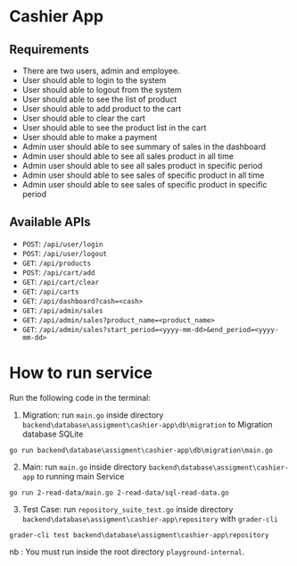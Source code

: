 # Cashier App

## Requirements

- There are two users, admin and employee.
- User should able to login to the system
- User should able to logout from the system
- User should able to see the list of product
- User should able to add product to the cart
- User should able to clear the cart
- User should able to see the product list in the cart
- User should able to make a payment
- Admin user should able to see summary of sales in the dashboard
- Admin user should able to see all sales product in all time
- Admin user should able to see all sales product in specific period
- Admin user should able to see sales of specific product in all time
- Admin user should able to see sales of specific product in specific period

## Available APIs

- `POST`: `/api/user/login`
- `POST`: `/api/user/logout`
- `GET`: `/api/products`
- `POST`: `/api/cart/add`
- `GET`: `/api/cart/clear`
- `GET`: `/api/carts`
- `GET`: `/api/dashboard?cash=<cash>`
- `GET`: `/api/admin/sales`
- `GET`: `/api/admin/sales?product_name=<product_name>`
- `GET`: `/api/admin/sales?start_period=<yyyy-mm-dd>&end_period=<yyyy-mm-dd>`

# How to run service

Run the following code in the terminal:
1. Migration: run `main.go` inside directory `backend\database\assigment\cashier-app\db\migration` to Migration database SQLite
```
go run backend\database\assigment\cashier-app\db\migration\main.go
```

2. Main: run `main.go` inside directory `backend\database\assigment\cashier-app` to running main Service
```
go run 2-read-data/main.go 2-read-data/sql-read-data.go
```

3. Test Case: run `repository_suite_test.go` inside directory `backend\database\assigment\cashier-app\repository` with `grader-cli`
```
grader-cli test backend\database\assigment\cashier-app\repository
```

nb : You must run inside the root directory `playground-internal`.
